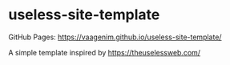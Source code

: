 # useless-site-template
GitHub Pages: https://vaagenim.github.io/useless-site-template/

A simple template inspired by https://theuselessweb.com/
